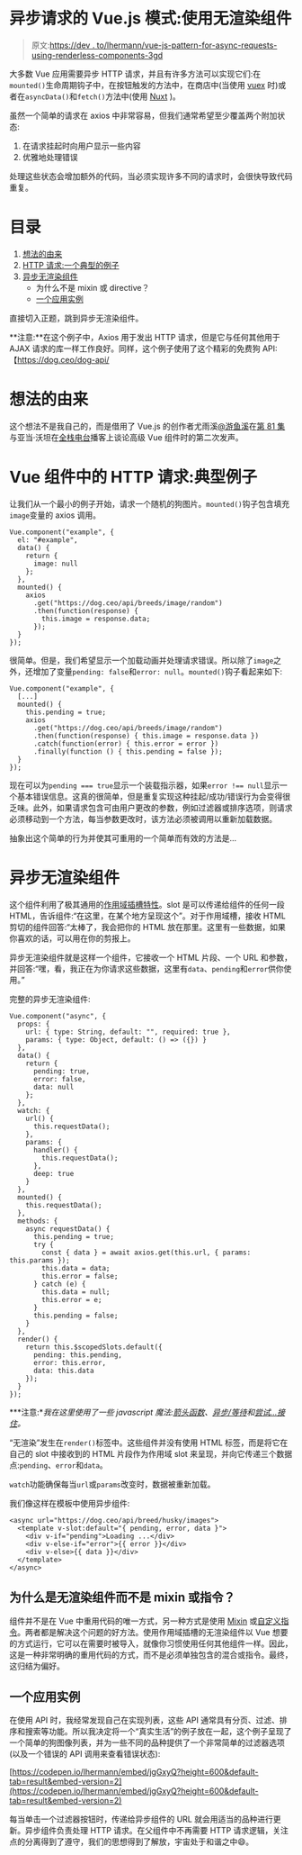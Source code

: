 # 异步请求的 Vue.js 模式:使用无渲染组件

> 原文:[https://dev . to/lhermann/vue-js-pattern-for-async-requests-using-renderless-components-3gd](https://dev.to/lhermann/vue-js-pattern-for-async-requests-using-renderless-components-3gd)

大多数 Vue 应用需要异步 HTTP 请求，并且有许多方法可以实现它们:在`mounted()`生命周期钩子中，在按钮触发的方法中，在商店中(当使用 [vuex](https://vuex.vuejs.org/) 时)或者在`asyncData()`和`fetch()`方法中(使用 [Nuxt](https://nuxtjs.org/) )。

虽然一个简单的请求在 axios 中非常容易，但我们通常希望至少覆盖两个附加状态:

1.  在请求挂起时向用户显示一些内容
2.  优雅地处理错误

处理这些状态会增加额外的代码，当必须实现许多不同的请求时，会很快导致代码重复。

# [](#contents)目录

1.  [想法的由来](#origin-of-the-idea)
2.  [HTTP 请求:一个典型的例子](#http-request-in-vue-components-a-typical-example)
3.  [异步无渲染组件](#the-async-renderless-component)
    *   为什么不是 mixin 或 directive？
    *   [一个应用实例](#an-applied-example)

直接切入正题，跳到异步无渲染组件。

**注意:**在这个例子中，Axios 用于发出 HTTP 请求，但是它与任何其他用于 AJAX 请求的库一样工作良好。同样，这个例子使用了这个精彩的免费狗 API:【https://dog.ceo/dog-api/

# [](#origin-of-the-idea)想法的由来

这个想法不是我自己的，而是借用了 Vue.js 的创作者尤雨溪[@游鱼溪](https://twitter.com/youyuxi)在[第 81 集](http://www.fullstackradio.com/81)与亚当·沃坦在[全栈电台](http://www.fullstackradio.com/)播客上谈论高级 Vue 组件时的第二次发声。

# Vue 组件中的 HTTP 请求:典型例子

让我们从一个最小的例子开始，请求一个随机的狗图片。`mounted()`钩子包含填充`image`变量的 axios 调用。

```
Vue.component("example", {
  el: "#example",
  data() {
    return {
      image: null
    };
  },
  mounted() {
    axios
      .get("https://dog.ceo/api/breeds/image/random")
      .then(function(response) {
        this.image = response.data;
      });
  }
}); 
```

很简单。但是，我们希望显示一个加载动画并处理请求错误。所以除了`image`之外，还增加了变量`pending: false`和`error: null`。`mounted()`钩子看起来如下:

```
Vue.component("example", {
  [...]
  mounted() {
    this.pending = true;
    axios
      .get("https://dog.ceo/api/breeds/image/random")
      .then(function(response) { this.image = response.data })
      .catch(function(error) { this.error = error })
      .finally(function () { this.pending = false });
  }
}); 
```

现在可以为`pending === true`显示一个装载指示器，如果`error !== null`显示一个基本错误信息。这真的很简单，但是重复实现这种挂起/成功/错误行为会变得很乏味。此外，如果请求包含可由用户更改的参数，例如过滤器或排序选项，则请求必须移动到一个方法，每当参数更改时，该方法必须被调用以重新加载数据。

抽象出这个简单的行为并使其可重用的一个简单而有效的方法是...

# [](#the-async-renderless-component)异步无渲染组件

这个组件利用了极其通用的[作用域插槽特性](https://vuejs.org/v2/guide/components-slots.html#Scoped-Slots)。slot 是可以传递给组件的任何一段 HTML，告诉组件:“在这里，在某个地方呈现这个”。对于作用域槽，接收 HTML 剪切的组件回答:“太棒了，我会把你的 HTML 放在那里。这里有一些数据，如果你喜欢的话，可以用在你的剪报上。

异步无渲染组件就是这样一个组件，它接收一个 HTML 片段、一个 URL 和参数，并回答:“嘿，看，我正在为你请求这些数据，这里有`data`、`pending`和`error`供你使用。”

完整的异步无渲染组件:

```
Vue.component("async", {
  props: {
    url: { type: String, default: "", required: true },
    params: { type: Object, default: () => ({}) }
  },
  data() {
    return {
      pending: true,
      error: false,
      data: null
    };
  },
  watch: {
    url() {
      this.requestData();
    },
    params: {
      handler() {
        this.requestData();
      },
      deep: true
    }
  },
  mounted() {
    this.requestData();
  },
  methods: {
    async requestData() {
      this.pending = true;
      try {
        const { data } = await axios.get(this.url, { params: this.params });
        this.data = data;
        this.error = false;
      } catch (e) {
        this.data = null;
        this.error = e;
      }
      this.pending = false;
    }
  },
  render() {
    return this.$scopedSlots.default({
      pending: this.pending,
      error: this.error,
      data: this.data
    });
  }
}); 
```

***注意:**我在这里使用了一些 javascript 魔法:[箭头函数](https://developer.mozilla.org/en-US/docs/Web/JavaScript/Reference/Functions/Arrow_functions)、[异步/等待](https://developer.mozilla.org/en-US/docs/Web/JavaScript/Reference/Statements/async_function)和[尝试...接住](https://developer.mozilla.org/en-US/docs/Web/JavaScript/Reference/Statements/try...catch)。*

“无渲染”发生在`render()`标签中。这些组件并没有使用 HTML 标签，而是将它在自己的 slot 中接收到的 HTML 片段作为作用域 slot 来呈现，并向它传递三个数据点:`pending`、`error`和`data`。

`watch`功能确保每当`url`或`params`改变时，数据被重新加载。

我们像这样在模板中使用异步组件:

```
<async url="https://dog.ceo/api/breed/husky/images">
  <template v-slot:default="{ pending, error, data }">
    <div v-if="pending">Loading ...</div>
    <div v-else-if="error">{{ error }}</div>
    <div v-else>{{ data }}</div>
  </template>
</async> 
```

## [](#why-a-renderless-component-and-not-a-mixin-or-directive)为什么是无渲染组件而不是 mixin 或指令？

组件并不是在 Vue 中重用代码的唯一方式，另一种方式是使用 [Mixin](https://vuejs.org/v2/guide/mixins.html) 或[自定义指令](https://vuejs.org/v2/guide/custom-directive.html)。两者都是解决这个问题的好方法。使用作用域插槽的无渲染组件以 Vue 想要的方式运行，它可以在需要时被导入，就像你习惯使用任何其他组件一样。因此，这是一种非常明确的重用代码的方式，而不是必须单独包含的混合或指令。最终，这归结为偏好。

## [](#an-applied-example)一个应用实例

在使用 API 时，我经常发现自己在实现列表，这些 API 通常具有分页、过滤、排序和搜索等功能。所以我决定将一个“真实生活”的例子放在一起，这个例子呈现了一个简单的狗图像列表，并为一些不同的品种提供了一个非常简单的过滤器选项(以及一个错误的 API 调用来查看错误状态):

[https://codepen.io/lhermann/embed/jgGxyQ?height=600&default-tab=result&embed-version=2](https://codepen.io/lhermann/embed/jgGxyQ?height=600&default-tab=result&embed-version=2)

每当单击一个过滤器按钮时，传递给异步组件的 URL 就会用适当的品种进行更新。异步组件负责处理 HTTP 请求。在父组件中不再需要 HTTP 请求逻辑，关注点的分离得到了遵守，我们的思想得到了解放，宇宙处于和谐之中😄。
